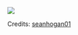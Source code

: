![](https://github.com/astrlux/assets/blob/master/img/scap.jpg)

Credits: [seanhogan01](https://github.com/seanhogan01/D-racula-WM)

